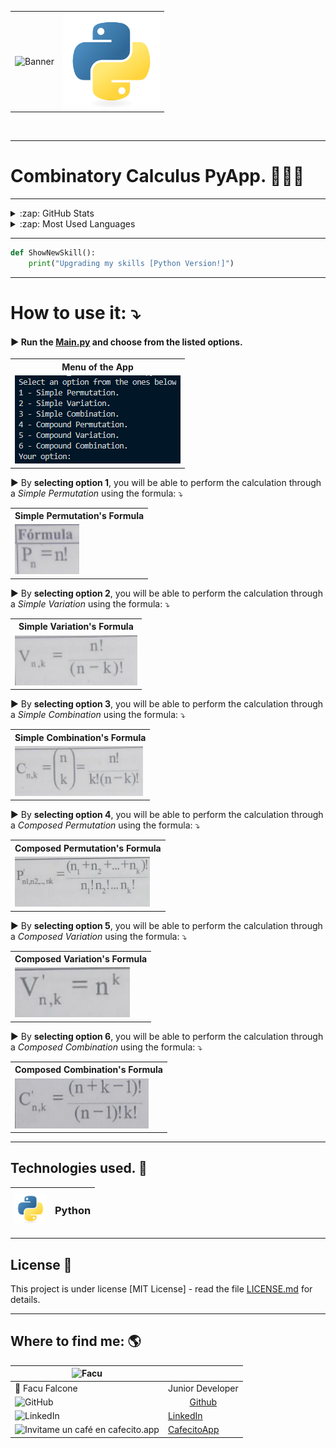 <table>
    <tr>
        <td>
            <img alt="Banner" src="https://github.com/caidevOficial/Curriculum/raw/main/media/pm/pageImgs/banner.gif" height="145px" />
        </td>
        <td>
            <img align="center" alt="Python" src="https://github.com/devicons/devicon/raw/master/icons/python/python-original.svg?raw=true?raw=true" height="155px" />
        </td>
    </tr>
</table></br>

---

# Combinatory Calculus PyApp. 🧮👨‍💻
---

<details>
  <summary>:zap: GitHub Stats</summary>
    <img align="center" src="https://github-readme-stats-caidevposeidon.vercel.app/api?username=caidevOficial&show_icons=true&theme=chartreuse-dark&count_private=true&show_owner=true&include_all_commits=true" /><br><br>
</details>

<details>
    <summary>:zap: Most Used Languages</summary>
    <img align="center" src="https://github-readme-stats-caidevposeidon.vercel.app/api/top-langs/?username=caidevOficial&layout=compact&theme=chartreuse-dark&langs_count=10&exclude_repo=Front_CuadraticApp,Front_TaiWeb&hide=html"/><br>
</details>

---

```python
def ShowNewSkill():
    print("Upgrading my skills [Python Version!]")
```
---

# How to use it: ⤵️

#### ▶️ **Run the [Main.py](Main.py)** and choose from the listed options.
<table>
    <th>Menu of the App</th>
    <tr>
        <td>
            <img alt= "Menu" src="Media/img/menu_app.png">
        </td>
    </tr>
</table>

▶️ By **selecting option 1**, you will be able to perform the calculation through a _Simple Permutation_ using the formula: ⤵️
<table>
    <th>Simple Permutation's Formula</th>
    <tr>
        <td>
            <img alt= "Menu" src="Media/img/SPF.png" height="80px">
        </td>
    </tr>
</table>

▶️ By **selecting option 2**, you will be able to perform the calculation through a _Simple Variation_ using the formula: ⤵️
<table>
    <th>Simple Variation's Formula</th>
    <tr>
        <td>
            <img alt= "Menu" src="Media/img/SVF.png" height="80px">
        </td>
    </tr>
</table>

▶️ By **selecting option 3**, you will be able to perform the calculation through a _Simple Combination_ using the formula: ⤵️
<table>
    <th>Simple Combination's Formula</th>
    <tr>
        <td>
            <img alt= "Menu" src="Media/img/SCF.png" height="80px">
        </td>
    </tr>
</table>

▶️ By **selecting option 4**, you will be able to perform the calculation through a _Composed Permutation_ using the formula: ⤵️
<table>
    <th>Composed Permutation's Formula</th>
    <tr>
        <td>
            <img alt= "Menu" src="Media/img/CPF.png" height="80px">
        </td>
    </tr>
</table>

▶️ By **selecting option 5**, you will be able to perform the calculation through a _Composed Variation_ using the formula: ⤵️
<table>
    <th>Composed Variation's Formula</th>
    <tr>
        <td>
            <img alt= "Menu" src="Media/img/CVF.png" height="80px">
        </td>
    </tr>
</table>

▶️ By **selecting option 6**, you will be able to perform the calculation through a _Composed Combination_ using the formula: ⤵️
<table>
    <th>Composed Combination's Formula</th>
    <tr>
        <td>
            <img alt= "Menu" src="Media/img/CCF.png" height="80px">
        </td>
    </tr>
</table>


---
## Technologies used. 📌
|<a href="https://www.python.org/"><img align="center" alt="Python" src="https://github.com/devicons/devicon/raw/master/icons/python/python-original.svg?raw=true" width="50px" height="50px" />|<h3>Python</h3>|
|--------|----------|

---

## License 📄
This project is under license \[MIT License\] - read the file [LICENSE.md](LICENSE) for details.

---

## Where to find me: 🌎
|<img class="circular" alt="Facu" src="https://avatars1.githubusercontent.com/u/12877139?s=400&u=d369ee24466653d9bbeeb9654930e3ff1c67b76a&v=4" width="80px" height="80px" />||
|------------|------------|
|🤴 Facu Falcone|Junior Developer|
|<img alt="GitHub" src="https://img.shields.io/badge/GitHub-%2312100E.svg?&style=for-the-badge&logo=Github&logoColor=white" width="95px" height="30px" />|<center><a href="https://github.com/caidevOficial/">Github</a></center>|
|<img alt="LinkedIn" src="https://img.shields.io/badge/linkedin-%230077B5.svg?&style=for-the-badge&logo=linkedin&logoColor=white" width="95px" height="30px" />|<a href="https://www.linkedin.com/in/facundo-falcone/">LinkedIn</a>|
|<img alt='Invitame un café en cafecito.app' srcset='https://cdn.cafecito.app/imgs/buttons/button_5.png 1x, https://cdn.cafecito.app/imgs/buttons/button_5_2x.png 2x, https://cdn.cafecito.app/imgs/buttons/button_5_3.75x.png 3.75x' src='https://cdn.cafecito.app/imgs/buttons/button_5.png' width="95px" height="30px" />|<a href="https://cafecito.app/caidevoficial/">CafecitoApp</a>|
